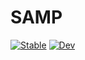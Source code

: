 # SAMP

[![Stable](https://img.shields.io/badge/docs-stable-blue.svg)](https://astrozot.github.io/SAMP.jl/stable/)
[![Dev](https://img.shields.io/badge/docs-dev-blue.svg)](https://astrozot.github.io/SAMP.jl/dev/)
